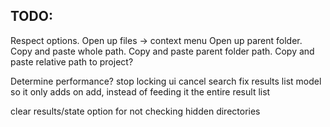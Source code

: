 ## TODO:

Respect options.
Open up files
-> context menu
Open up parent folder.
Copy and paste whole path.
Copy and paste parent folder path.
Copy and paste relative path to project?

Determine performance?
    stop locking ui
    cancel search
    fix results list model so it only adds on add, instead of feeding it the entire result list

clear results/state
option for not checking hidden directories

